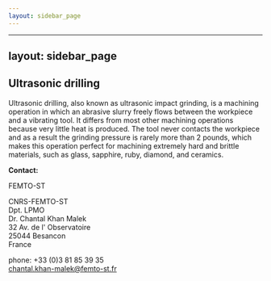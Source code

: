 ```yaml
---
layout: sidebar_page
---
```


---
layout: sidebar_page
---

## Ultrasonic drilling

Ultrasonic drilling, also known as ultrasonic impact grinding, is a machining operation in which an abrasive slurry freely flows between the workpiece and a vibrating tool. It differs from most other machining operations because very little heat is produced. The tool never contacts the workpiece and as a result the grinding pressure is rarely more than 2 pounds, which makes this operation perfect for machining extremely hard and brittle materials, such as glass, sapphire, ruby, diamond, and ceramics.
<!--break-->
__Contact:__

FEMTO-ST

CNRS-FEMTO-ST  
Dpt. LPMO  
Dr. Chantal Khan Malek  
32 Av. de l' Observatoire  
25044 Besancon   
France

phone: +33 (0)3 81 85 39 35  
chantal.khan-malek@femto-st.fr